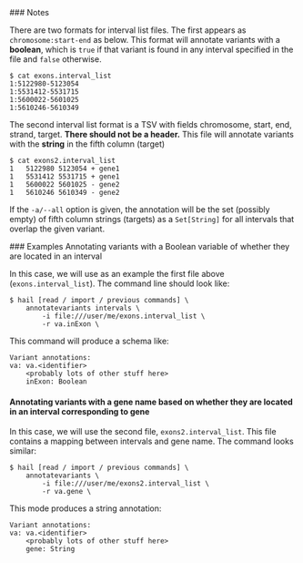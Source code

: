 <div class="cmdhead"></div>

<div class="description"></div>

<div class="synopsis"></div>

<div class="options"></div>

<div class="cmdsubsection">
### Notes

There are two formats for interval list files.  The first appears as `chromosome:start-end` as below.  This format will annotate variants with a **boolean**, which is `true` if that variant is found in any interval specified in the file and `false` otherwise.

```
$ cat exons.interval_list
1:5122980-5123054
1:5531412-5531715
1:5600022-5601025
1:5610246-5610349
```

The second interval list format is a TSV with fields chromosome, start, end, strand, target.  **There should not be a header.**  This file will annotate variants with the **string** in the fifth column (target)

```
$ cat exons2.interval_list
1   5122980 5123054 + gene1
1   5531412 5531715 + gene1
1   5600022 5601025 - gene2
1   5610246 5610349 - gene2
```

If the `-a/--all` option is given, the annotation will be the set
(possibly empty) of fifth column strings (targets) as a `Set[String]`
for all intervals that overlap the given variant.

</div>

<div class="cmdsubsection">
### Examples

</h4>Annotating variants with a Boolean variable of whether they are located in an interval</h4>

In this case, we will use as an example the first file above (`exons.interval_list`).  The command line should look like:

```
$ hail [read / import / previous commands] \
    annotatevariants intervals \
        -i file:///user/me/exons.interval_list \
        -r va.inExon \
```

This command will produce a schema like:

```
Variant annotations:
va: va.<identifier>
    <probably lots of other stuff here>
    inExon: Boolean
```


<h4 class="example">Annotating variants with a gene name based on whether they are located in an interval corresponding to gene</h4>

In this case, we will use the second file, `exons2.interval_list`.  This file contains a mapping between intervals and gene name.  The command looks similar:

```
$ hail [read / import / previous commands] \
    annotatevariants \
        -i file:///user/me/exons2.interval_list \
        -r va.gene \
```

This mode produces a string annotation:


```
Variant annotations:
va: va.<identifier>
    <probably lots of other stuff here>
    gene: String
```
</div>